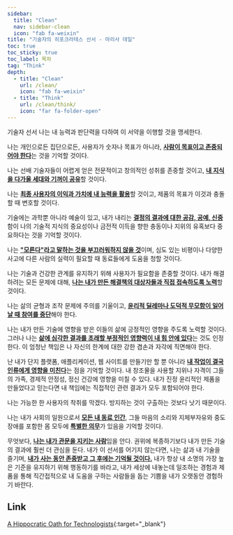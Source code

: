 ```yaml
---
sidebar:
  title: "Clean"
  nav: sidebar-clean
  icon: "fab fa-weixin"
title: "기술자의 히포크라테스 선서 - 마리사 데일"
toc: true
toc_sticky: true
toc_label: 목차
tag: "Think"
depth: 
  - title: "Clean"
    url: /clean/
    icon: "fab fa-weixin"
  - title: "Think"
    url: /clean/think/
    icon: "far fa-folder-open"
---
```

기술자 선서
나는 내 능력과 판단력을 다하여 이 서약을 이행할 것을 맹세한다.

나는 개인으로든 집단으로든, 사용자가 숫자나 목표가 아니라, <u><b>사람이 목표이고 존중되어야 한다</b></u>는 것을 기억할 것이다.

나는 선배 기술자들이 어렵게 얻은 전문적이고 창의적인 성취를 존중할 것이고, <u><b>내 지식을 다가올 세대와 기꺼이 공유</b></u>할 것이다.

나는 <u><b>최종 사용자의 이익과 가치에 내 능력을 활용</b></u>할 것이고, 제품의 목표가 이것과 충돌할 때 변호할 것이다.

기술에는 과학뿐 아니라 예술이 있고, 내가 내리는 <u><b>결정의 결과에 대한 공감, 공예, 신중</b></u>함이 나의 기술적 지식의 중요성이나 금전적 이득을 향한 충동이나 지위의 유혹보다 중요하다는 것을 기억할 것이다.

나는 <u><b>"모른다"라고 말하는 것을 부끄러워하지 않을 것</b></u>이며, 심도 있는 비평이나 다양한 사고에 다른 사람의 실력이 필요할 때 동료들에게 도움을 청할 것이다.

나는 기술과 건강한 관계를 유지하기 위해 사용자가 필요함을 존중할 것이다. 내가 해결하려는 모든 문제에 대해, <u><b>나는 내가 만든 해결책의 대상자들과 직접 접속하도록 노력</b></u>할 것이다.

나는 삶의 균형과 조작 문제에 주의를 기울이고, <u><b>윤리적 딜레마나 도덕적 무모함이 일어날 때 참여를 중단</b></u>해야 한다.

나는 내가 만든 기술에 영향을 받은 이들의 삶에 긍정적인 영향을 주도록 노력할 것이다. 그러나 나는 <u><b>삶에 심각한 결과를 초래할 부정적인 영향력이 내 힘 안에 있다</b></u>는 것도 인정한다. 이 엄청난 책임은 나 자신의 한계에 대한 강한 겸손과 자각에 직면해야 한다.

난 내가 단지 플랫폼, 애플리케이션, 웹 사이트를 만들기만 할 뿐 아니라 <u><b>내 작업이 결국 인류에게 영향을 미친다</b></u>는 점을 기억할 것이다. 내 창조물을 사용할 지위나 자격이 그들의 가족, 경제적 안정성, 정신 건강에 영향을 미칠 수 있다. 내가 진정 윤리적인 제품을 만들었다고 믿는다면 내 책임에는 직접적인 관련 결과가 모두 포함되어야 한다.

나는 가능한 한 사용자의 착취를 막겠다. 방지하는 것이 구출하는 것보다 낫기 때문이다.

나는 내가 사회의 일원으로서 <u><b>모든 내 동료 인간</b></u>, 그들 마음의 소리와 지체부자유와 중도장애를 포함한 몸 모두에 <u><b>특별한 의무</b></u>가 있음을 기억할 것이다.

무엇보다, <u><b>나는 내가 관문을 지키는 사람</b></u>임을 안다. 권위에 복종하기보다 내가 만든 기술의 결과에 훨씬 더 관심을 둔다. 내가 이 선서를 어기지 않는다면, 나는 삶과 내 기술을 즐기며, <u><b>내가 사는 동안 존중받고 그 후에는 기억될 것이다.</b></u> 내가 항상 내 소명의 가장 높은 기준을 유지하기 위해 행동하기를 바라고, 내가 세상에 내놓는데 일조하는 경험과 제품을 통해 직간접적으로 내 도움을 구하는 사람들을 돕는 기쁨을 내가 오랫동안 경험하기 바란다.

## Link


[<i class="fas fa-link"></i> A Hippocratic Oath for Technologists](https://mkdale.github.io/techoath/){:target="_blank"}
